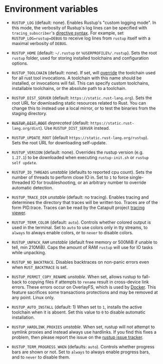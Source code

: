 # Environment variables

- `RUSTUP_LOG` (default: none). Enables Rustup's "custom logging mode". In this mode,
  the verbosity of Rustup's log lines can be specified with `tracing_subscriber`'s
  [directive syntax]. For example, set `RUSTUP_LOG=rustup=DEBUG` to receive log lines
  from `rustup` itself with a maximal verbosity of `DEBUG`.

- `RUSTUP_HOME` (default: `~/.rustup` or `%USERPROFILE%/.rustup`). Sets the
  root `rustup` folder, used for storing installed toolchains and
  configuration options.

- `RUSTUP_TOOLCHAIN` (default: none). If set, will [override] the toolchain used
  for all rust tool invocations. A toolchain with this name should be installed,
  or invocations will fail. This can specify custom toolchains, installable
  toolchains, or the absolute path to a toolchain.

- `RUSTUP_DIST_SERVER` (default: `https://static.rust-lang.org`). Sets the root
  URL for downloading static resources related to Rust. You can change this to
  instead use a local mirror, or to test the binaries from the staging
  directory.

- ~~`RUSTUP_DIST_ROOT`~~ *deprecated* (default: `https://static.rust-lang.org/dist`).
  Use `RUSTUP_DIST_SERVER` instead.

- `RUSTUP_UPDATE_ROOT` (default `https://static.rust-lang.org/rustup`). Sets
  the root URL for downloading self-update.

- `RUSTUP_VERSION` (default: none). Overrides the rustup version (e.g. `1.27.1`)
  to be downloaded when executing `rustup-init.sh` or `rustup self update`.

- `RUSTUP_IO_THREADS` *unstable* (defaults to reported cpu count). Sets the
  number of threads to perform close IO in. Set to `1` to force
  single-threaded IO for troubleshooting, or an arbitrary number to override
  automatic detection.

- `RUSTUP_TRACE_DIR` *unstable* (default: no tracing). Enables tracing and
  determines the directory that traces will be written too. Traces are of the
  form PID.trace. Traces can be read by the Catapult project [tracing viewer].

- `RUSTUP_TERM_COLOR` (default: `auto`). Controls whether colored output is used in the terminal.
  Set to `auto` to use colors only in tty streams, to `always` to always enable colors,
  or to `never` to disable colors.

- `RUSTUP_UNPACK_RAM` *unstable* (default free memory or 500MiB if unable to tell, min 210MiB). Caps the amount of
  RAM `rustup` will use for IO tasks while unpacking.

- `RUSTUP_NO_BACKTRACE`. Disables backtraces on non-panic errors even when
  `RUST_BACKTRACE` is set.

- `RUSTUP_PERMIT_COPY_RENAME` *unstable*. When set, allows rustup to fall-back
  to copying files if attempts to `rename` result in cross-device link
  errors. These errors occur on OverlayFS, which is used by [Docker][dc]. This
  feature sacrifices some transactions protections and may be removed at any
  point. Linux only.

- `RUSTUP_AUTO_INSTALL` (default: 1) When set to `1`, installs the active
  toolchain when it is absent. Set this value to `0` to disable automatic
  installation.

- `RUSTUP_HARDLINK_PROXIES` *unstable*. When set, rustup will not attempt to
  symlink proxies and instead always use hardlinks. If you find this fixes
  a problem, then please report the issue on the [rustup issue tracker].

- `RUSTUP_TERM_PROGRESS_WHEN` (defaults: `auto`). Controls whether progress bars are shown or not.
  Set to `always` to always enable progress bars, and to `never` to disable them.

[directive syntax]: https://docs.rs/tracing-subscriber/latest/tracing_subscriber/filter/struct.EnvFilter.html#directives
[dc]: https://docs.docker.com/storage/storagedriver/overlayfs-driver/#modifying-files-or-directories
[override]: overrides.md
[tracing viewer]: https://github.com/catapult-project/catapult/blob/master/tracing/README.md
[rustup issue tracker]: https://github.com/rust-lang/rustup/issues
